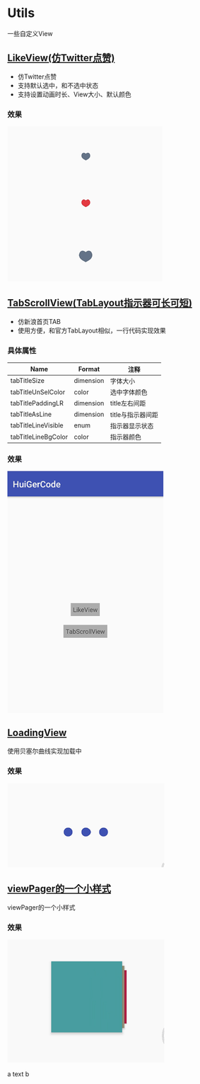 # Utils

一些自定义View



## [LikeView(仿Twitter点赞)](/library/src/main/java/com/huige/library/widget/likeview/LikeView.java)
- 仿Twitter点赞
- 支持默认选中，和不选中状态
- 支持设置动画时长、View大小、默认颜色

### 效果
![likeView](/img/LikeView.gif)



## [TabScrollView(TabLayout指示器可长可短)](/library/src/main/java/com/huige/library/widget/TabLayout)
- 仿新浪首页TAB
- 使用方便，和官方TabLayout相似，一行代码实现效果

### 具体属性

Name | Format | 注释 |
--- | --- | ---
tabTitleSize | dimension | 字体大小
tabTitleUnSelColor | color | 选中字体颜色
tabTitlePaddingLR | dimension | title左右间距
tabTitleAsLine | dimension | title与指示器间距
tabTitleLineVisible | enum | 指示器显示状态
tabTitleLineBgColor | color | 指示器颜色

### 效果
![TabScrollView](/img/TabScrollView.gif)


## [LoadingView](/library/src/main/java/com/huige/library/widget/loadingView/LoadingView.java)

使用贝塞尔曲线实现加载中

### 效果
![LoadingView](/img/LoadingView.gif)

## [viewPager的一个小样式](/library/src/main/java/com/huige/library/widget/viewpage/HorizontalPageTransformer.java)

viewPager的一个小样式

### 效果
![viewPager的一个小样式](/img/page.gif)



a text b

